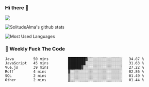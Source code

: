 ### Hi there 👋

<p>
  <a href="https://count.getloli.com/"><img src="https://count.getloli.com/get/@:solitudealma"></a>
</p>

![SolitudeAlma's github stats](https://github-readme-stats.vercel.app/api?username=solitudealma&show_icons=true&theme=radical)

![Most Used Languages](https://github-readme-stats.vercel.app/api/top-langs/?username=solitudealma&layout=compact&hide_border=true&theme=dark)
<!-- ![visitors](https://visitor-badge.glitch.me/badge?page_id=solitudealma.solitudealma.id) -->


### :dart: Weekly Fuck The Code

<!--START_SECTION:waka-->

```text
Java         50 mins         ████████▓░░░░░░░░░░░░░░░░   34.87 %
JavaScript   45 mins         ████████░░░░░░░░░░░░░░░░░   31.63 %
Vue.js       39 mins         ██████▓░░░░░░░░░░░░░░░░░░   27.22 %
Roff         4 mins          ▓░░░░░░░░░░░░░░░░░░░░░░░░   02.86 %
SQL          2 mins          ▒░░░░░░░░░░░░░░░░░░░░░░░░   01.49 %
Other        2 mins          ▒░░░░░░░░░░░░░░░░░░░░░░░░   01.44 %
```

<!--END_SECTION:waka-->
